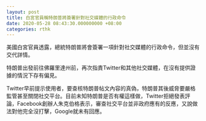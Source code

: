 ```yaml
---
layout: post
title: 白宮官員稱特朗普將簽署針對社交媒體的行政命令
date: 2020-05-28 08:43:30.000000000 +08:00
categories: rthk
---
```


美國白宮官員透露，總統特朗普將會簽署一項針對社交媒體的行政命令，但並沒有交代詳情。

特朗普出發前往佛羅里達州前，再次指責Twitter和其他社交媒體，在沒有提供證據的情況下存有偏見。

Twitter早前提示使用者，要查核特朗普帖文內容的真偽，特朗普其後威脅要嚴格監管甚至關閉社交平台。目前未知特朗普是否有權這樣做，Twitter拒絕發表評論，Facebook創辦人朱克伯格表示，審查社交平台並非政府應有的反應，又說做法對他完全沒打擊，Google就未有回應。
